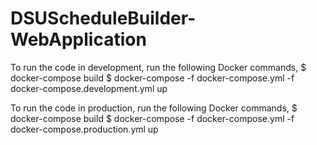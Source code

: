 # DSUScheduleBuilder-WebApplication

To run the code in development, run the following Docker commands,
    $ docker-compose build
    $ docker-compose -f docker-compose.yml -f docker-compose.development.yml up

To run the code in production, run the following Docker commands,
    $ docker-compose build
    $ docker-compose -f docker-compose.yml -f docker-compose.production.yml up